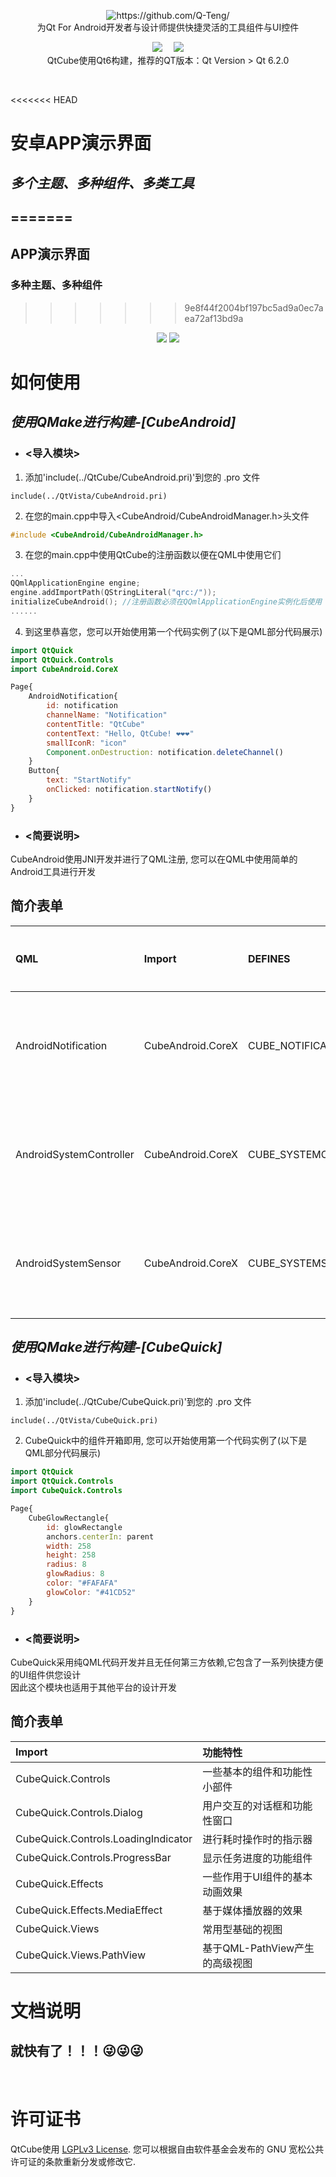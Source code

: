 <p align="center">
    <img src="Image/QtCube.svg" alt="https://github.com/Q-Teng/"><br/>
    为Qt For Android开发者与设计师提供快捷灵活的工具组件与UI控件 
</p>
<p align="center">
    <img src="Image/lgplv3-147x51.png" >&emsp;
    <img src="Image/builtwidthqt.png" ><br/>
    QtCube使用Qt6构建，推荐的QT版本：Qt Version > Qt 6.2.0
</p>
&emsp;

<<<<<<< HEAD
# **安卓APP演示界面**
## *多个主题、多种组件、多类工具*
=======
---

## APP演示界面
### 多种主题、多种组件
>>>>>>> 9e8f44f2004bf197bc5ad9a0ec7aea72af13bd9a
<p align="center">
    <img src="Image/phone-1.png" >
    <img src="Image/phone-3.png" >
</p>


# **如何使用**
##  ***使用QMake进行构建-[CubeAndroid]***
-   ### **<导入模块>**

1. 添加'include(../QtCube/CubeAndroid.pri)'到您的 .pro 文件
```qmake
include(../QtVista/CubeAndroid.pri)
```
2. 在您的main.cpp中导入<CubeAndroid/CubeAndroidManager.h>头文件
```cpp
#include <CubeAndroid/CubeAndroidManager.h>
```
3. 在您的main.cpp中使用QtCube的注册函数以便在QML中使用它们
```cpp
...
QQmlApplicationEngine engine;
engine.addImportPath(QStringLiteral("qrc:/"));
initializeCubeAndroid(); //注册函数必须在QQmlApplicationEngine实例化后使用
......
```
4. 到这里恭喜您，您可以开始使用第一个代码实例了(以下是QML部分代码展示)
```qml
import QtQuick
import QtQuick.Controls
import CubeAndroid.CoreX

Page{
    AndroidNotification{
        id: notification
        channelName: "Notification"
        contentTitle: "QtCube"
        contentText: "Hello, QtCube! ❤️❤️❤️"
        smallIconR: "icon"
        Component.onDestruction: notification.deleteChannel()
    }
    Button{
        text: "StartNotify"
        onClicked: notification.startNotify()
    }
}
```
-   ### **<简要说明>**

CubeAndroid使用JNI开发并进行了QML注册, 您可以在QML中使用简单的Android工具进行开发

 简介表单
------------------

| QML                      | Import           | DEFINES              | 功能特性         | 
|:-------------------------|:-----------------|:---------------------|:-----------------|
|AndroidNotification       |CubeAndroid.CoreX |CUBE_NOTIFICATION     |安卓系统通知栏    |
|AndroidSystemController   |CubeAndroid.CoreX |CUBE_SYSTEMCONTROLLER |安卓系统控制器    |
|AndroidSystemSensor       |CubeAndroid.CoreX |CUBE_SYSTEMSENSOR     |安卓系统传感器    |
                                                                   
##  ***使用QMake进行构建-[CubeQuick]***
-   ### **<导入模块>**

1. 添加'include(../QtCube/CubeQuick.pri)'到您的 .pro 文件
```qmake
include(../QtVista/CubeQuick.pri)
```
2. CubeQuick中的组件开箱即用, 您可以开始使用第一个代码实例了(以下是QML部分代码展示)
```qml
import QtQuick
import QtQuick.Controls
import CubeQuick.Controls

Page{
    CubeGlowRectangle{
        id: glowRectangle
        anchors.centerIn: parent
        width: 258
        height: 258
        radius: 8
        glowRadius: 8
        color: "#FAFAFA"
        glowColor: "#41CD52"
    }
}
```

-   ### **<简要说明>**

CubeQuick采用纯QML代码开发并且无任何第三方依赖,它包含了一系列快捷方便的UI组件供您设计\
因此这个模块也适用于其他平台的设计开发

 简介表单
------------------

| Import                              | 功能特性                        |       
|:------------------------------------|:--------------------------------|
|CubeQuick.Controls                   |一些基本的组件和功能性小部件     |
|CubeQuick.Controls.Dialog            |用户交互的对话框和功能性窗口     |
|CubeQuick.Controls.LoadingIndicator  |进行耗时操作时的指示器           |
|CubeQuick.Controls.ProgressBar       |显示任务进度的功能组件           |
|CubeQuick.Effects                    |一些作用于UI组件的基本动画效果   |
|CubeQuick.Effects.MediaEffect        |基于媒体播放器的效果             |
|CubeQuick.Views                      |常用型基础的视图                 |
|CubeQuick.Views.PathView             |基于QML-PathView产生的高级视图   |


# **文档说明**
## 就快有了！！！😜😜😜
&emsp;

# **许可证书**

QtCube使用 [LGPLv3 License](LICENSE.md). 您可以根据自由软件基金会发布的 GNU 宽松公共许可证的条款重新分发或修改它.
